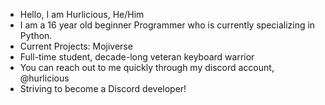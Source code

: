 - Hello, I am Hurlicious, He/Him
- I am a 16 year old beginner Programmer who is currently specializing in Python.
- Current Projects: Mojiverse
- Full-time student, decade-long veteran keyboard warrior
- You can reach out to me quickly through my discord account, @hurlicious 
- Striving to become a Discord developer!
